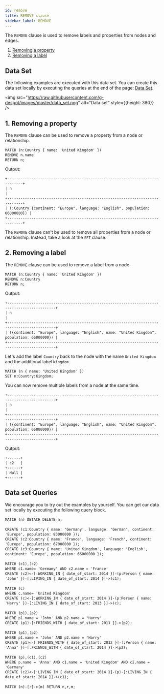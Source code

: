 ```yaml
---
id: remove
title: REMOVE clause
sidebar_label: REMOVE
---
```


The `REMOVE` clause is used to remove labels and properties from nodes and edges.

1. [Removing a property](#1-removing-a-property)
2. [Removing a label](#2-removing-a-label)

## Data Set

The following examples are executed with this data set. You can create this data set 
locally by executing the queries at the end of the page: [Data Set](#data-set-queries).

<img
  src="https://raw.githubusercontent.com/g-despot/images/master/data_set.png"
  alt="Data set"
  style={{height: 380}}
/>

## 1. Removing a property

The `REMOVE` clause can be used to remove a property from a node or relationship.

```cypher
MATCH (n:Country { name: 'United Kingdom' })
REMOVE n.name
RETURN n;
```

Output:
```
+-----------------------------------------------------------------------------+
| n                                                                           |
+-----------------------------------------------------------------------------+
| (:Country {continent: "Europe", language: "English", population: 66000000}) |
+-----------------------------------------------------------------------------+
```

The `REMOVE` clause can't be used to remove all properties from a node or relationship. Instead, take a look at the `SET` clause.

## 2. Removing a label

The `REMOVE` clause can be used to remove a label from a node.

```cypher
MATCH (n:Country { name: 'United Kingdom' })
REMOVE n:Country
RETURN n;
```

Output:
```
+--------------------------------------------------------------------------------------------+
| n                                                                                          |
+--------------------------------------------------------------------------------------------+
| ({continent: "Europe", language: "English", name: "United Kingdom", population: 66000000}) |
+--------------------------------------------------------------------------------------------+
```

Let's add the label `Country` back to the node with the name `United Kingdom` and the additional label `Kingdom`.

```cypher
MATCH (n { name: 'United Kingdom' })
SET n:Country:Kingdom;
```

You can now remove multiple labels from a node at the same time. 

```cypher
+--------------------------------------------------------------------------------------------+
| n                                                                                          |
+--------------------------------------------------------------------------------------------+
| ({continent: "Europe", language: "English", name: "United Kingdom", population: 66000000}) |
+--------------------------------------------------------------------------------------------+
```

Output:
```
+------+
| c2   |
+------+
| Null |
+------+
```

## Data set Queries

We encourage you to try out the examples by yourself.
You can get our data set locally by executing the following query block.

```cypher
MATCH (n) DETACH DELETE n;

CREATE (c1:Country { name: 'Germany', language: 'German', continent: 'Europe', population: 83000000 });
CREATE (c2:Country { name: 'France', language: 'French', continent: 'Europe', population: 67000000 });
CREATE (c3:Country { name: 'United Kingdom', language: 'English', continent: 'Europe', population: 66000000 });

MATCH (c1),(c2)
WHERE c1.name= 'Germany' AND c2.name = 'France'
CREATE (c2)<-[:WORKING_IN { date_of_start: 2014 }]-(p:Person { name: 'John' })-[:LIVING_IN { date_of_start: 2014 }]->(c1);

MATCH (c)
WHERE c.name= 'United Kingdom'
CREATE (c)<-[:WORKING_IN { date_of_start: 2014 }]-(p:Person { name: 'Harry' })-[:LIVING_IN { date_of_start: 2013 }]->(c);

MATCH (p1),(p2)
WHERE p1.name = 'John' AND p2.name = 'Harry'
CREATE (p1)-[:FRIENDS_WITH { date_of_start: 2011 }]->(p2);

MATCH (p1),(p2)
WHERE p1.name = 'John' AND p2.name = 'Harry'
CREATE (p1)<-[:FRIENDS_WITH { date_of_start: 2012 }]-(:Person { name: 'Anna' })-[:FRIENDS_WITH { date_of_start: 2014 }]->(p2);

MATCH (p),(c1),(c2)
WHERE p.name = 'Anna' AND c1.name = 'United Kingdom' AND c2.name = 'Germany'
CREATE (c2)<-[:LIVING_IN { date_of_start: 2014 }]-(p)-[:LIVING_IN { date_of_start: 2014 }]->(c1);

MATCH (n)-[r]->(m) RETURN n,r,m;
```